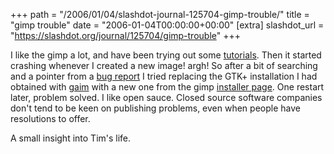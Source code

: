 +++
path = "/2006/01/04/slashdot-journal-125704-gimp-trouble/"
title = "gimp trouble"
date = "2006-01-04T00:00:00+00:00"
[extra]
slashdot_url = "https://slashdot.org/journal/125704/gimp-trouble"
+++

<p>I like the gimp a lot, and have been trying out some <a href="http://www.flashgimp.com/tutorials/photoshop_tutorials.php">tutorials</a>. Then it started crashing whenever I created a new image! argh! So after a bit of searching and a pointer from a <a href="http://bugzilla.gnome.org/show_bug.cgi?id=317570">bug report</a> I tried replacing the GTK+ installation I had obtained with <a href="http://gaim.sf.net/">gaim</a> with a new one from the gimp <a href="http://gimp-win.sourceforge.net/">installer page</a>. One restart later, problem solved. I like open sauce. Closed source software companies don't tend to be keen on publishing problems, even when people have resolutions to offer.</p>
<p>A small insight into Tim's life.</p>

